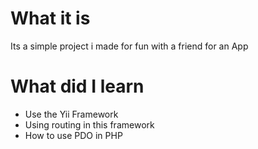# What it is 
Its a simple project i made for fun with a friend for an App

# What did I learn
- Use the Yii Framework
- Using routing in this framework
- How to use PDO in PHP
